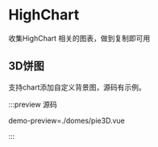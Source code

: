 <script setup lang="ts">
import { get } from 'lodash-es'
import { ref } from 'vue'

</script>
# HighChart
收集HighChart 相关的图表，做到复制即可用


## 3D饼图

支持chart添加自定义背景图，源码有示例。

:::preview 源码

demo-preview=./domes/pie3D.vue

:::
<style module>
.button {
  color: red;
  font-weight: bold;
}
</style>